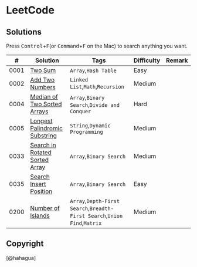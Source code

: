 # LeetCode

## Solutions

Press <kbd>Control</kbd>+<kbd>F</kbd>(or <kbd>Command</kbd>+<kbd>F</kbd> on the Mac) to search anything you want.


|  #  |  Solution  |  Tags  |  Difficulty  |  Remark |
| --- | --- | --- | --- | --- |
|  0001  |  [Two Sum](./_0000_0099/_0001_TwoSum/README.md)  |  `Array`,`Hash Table`  |  Easy  |    |
|  0002  |  [Add Two Numbers](../LCQuestions/solutions/_0000_0099/_0002_AddTwoNumbers/README.md)  |  `Linked List`,`Math`,`Recursion`  |  Medium  |    |
|  0004  |  [Median of Two Sorted Arrays](../LCQuestions/solutions/_0000_0099/_0004_MedianOfTwoSortedArrays/README.md)  |  `Array`,`Binary Search`,`Divide and Conquer`  |  Hard  |    |
|  0005  |  [Longest Palindromic Substring](../LCQuestions/solutions/_0000_0099/_0005_LongestPalindromicSubstring/README.md)  |  `String`,`Dynamic Programming`  |  Medium  |    |
|  0033  |  [Search in Rotated Sorted Array](../../../LCQuestions/solutions/_0000_0099/_0033_SearchInRotatedSortedArray/README.md)  |  `Array`,`Binary Search`  |  Medium  |    |
|  0035  |  [Search Insert Position](./_0000_0099/_0035_SearchInsertPosition/README.md)  |  `Array`,`Binary Search`  |  Easy  |    |
|  0200  |  [Number of Islands](../../../LCQuestions/solutions/_0200_0299/_0200_NumberOfIslands/README.md)  |  `Array`,`Depth-First Search`,`Breadth-First Search`,`Union Find`,`Matrix`  |  Medium  |    |

## Copyright

[@hahagua]